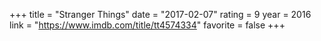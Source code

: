 +++
title = "Stranger Things"
date = "2017-02-07"
rating = 9
year = 2016
link = "https://www.imdb.com/title/tt4574334"
favorite = false
+++
